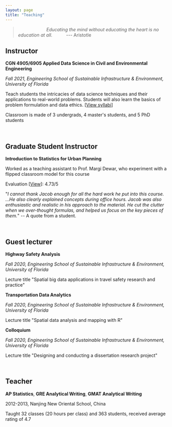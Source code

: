 ```yaml
---
layout: page
title: "Teaching"
---
```


> &ensp;&ensp;&ensp;&ensp;&ensp;&ensp;&ensp;&ensp;&ensp;&ensp;&ensp;&ensp; *Educating the mind without educating the heart 
> is no education at all.* &ensp;&ensp;&ensp;&ensp;&ensp;          --- Aristotle


## Instructor

**CGN 4905/6905 Applied Data Science in Civil and Environmental Engineering**

*Fall 2021, Engineering School of Sustainable Infrastructure & Environment, University of Florida*

Teach students the intricacies of data science techniques and their applications to real-world problems. Students will also learn the basics of problem formulation and data ethics. [[View syllabi](https://docs.google.com/viewer?url=https://github.com/jacobyan0/jacobyan0.github.io/raw/master/OtherFiles/Applied%20data%20science_syllabus_updated.pdf)]

Classroom is made of 3 undergrads, 4 master's students, and 5 PhD students

&nbsp;
&nbsp;

## Graduate Student Instructor 

**Introduction to Statistics for Urban Planning**

Worked as a teaching assistant to Prof. Margi Dewar, who experiment with a flipped classroom model for this course

Evaluation [[View](https://docs.google.com/viewer?url=https://github.com/jacobyan0/jacobyan0.github.io/raw/master/OtherFiles/Fall2014_TeachingEvaluationReport_Yan.pdf)]: 4.73/5

"_I cannot thank Jacob enough for all the hard work he put into this course. ...He also clearly explained concepts during office hours. Jacob was also enthusiastic and realistic in his approach to the material. He cut the clutter when we over-thought formulas, and helped us focus on the key pieces of them._" -- A quote from a student.

&nbsp;
&nbsp;

## Guest lecturer

**Highway Safety Analysis**

*Fall 2020, Engineering School of Sustainable Infrastructure & Environment, University of Florida*

Lecture title "Spatial big data applications in travel safety research and practice"



**Transportation Data Analytics**

*Fall 2020, Engineering School of Sustainable Infrastructure & Environment, University of Florida*

Lecture title "Spatial data analysis and mapping with R"



**Colloquium**

*Fall 2020, Engineering School of Sustainable Infrastructure & Environment, University of Florida*

Lecture title "Designing and conducting a dissertation research project"


&nbsp;
&nbsp;


## Teacher

**AP Statistics**, **GRE Analytical Writing**, **GMAT Analytical Writing**

2012-2013, Nanjing New Oriental School, China

Taught 32 classes (20 hours per class) and 363 students, received average rating of 4.7
